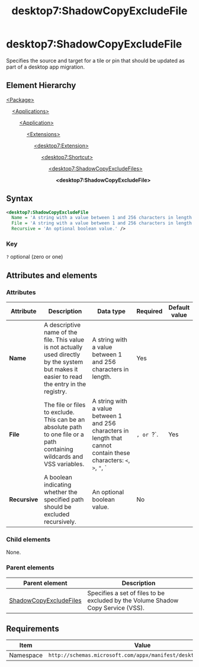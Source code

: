 ﻿---
title: desktop7:ShadowCopyExcludeFile
description: Specifies a file to be excluded by the Volume Shadow Copy Service (VSS).
ms.date: 10/15/2021
ms.topic: reference
keywords: windows 10, uwp, schema, manifest, desktop, extension 
ms.custom: 19H1
---

# desktop7:ShadowCopyExcludeFile

Specifies the source and target for a tile or pin that should be updated as part of a desktop app migration.

## Element Hierarchy

[\<Package\>](element-package.md)

&nbsp;&nbsp;&nbsp;&nbsp;[\<Applications\>](element-applications.md)

&nbsp;&nbsp;&nbsp;&nbsp; &nbsp;&nbsp;&nbsp;&nbsp;[\<Application\>](element-application.md)

&nbsp;&nbsp;&nbsp;&nbsp; &nbsp;&nbsp;&nbsp;&nbsp; &nbsp;&nbsp;&nbsp;&nbsp;[\<Extensions\>](element-1-extensions.md)

&nbsp;&nbsp;&nbsp;&nbsp; &nbsp;&nbsp;&nbsp;&nbsp; &nbsp;&nbsp;&nbsp;&nbsp; &nbsp;&nbsp;&nbsp;&nbsp;[\<desktop7:Extension\>](element-desktop7-extension.md)

&nbsp;&nbsp;&nbsp;&nbsp; &nbsp;&nbsp;&nbsp;&nbsp; &nbsp;&nbsp;&nbsp;&nbsp; &nbsp;&nbsp;&nbsp;&nbsp; &nbsp;&nbsp;&nbsp;&nbsp;[\<desktop7:Shortcut\>](element-desktop7-shortcut.md)

&nbsp;&nbsp;&nbsp;&nbsp; &nbsp;&nbsp;&nbsp;&nbsp; &nbsp;&nbsp;&nbsp;&nbsp; &nbsp;&nbsp;&nbsp;&nbsp; &nbsp;&nbsp;&nbsp;&nbsp; &nbsp;&nbsp;&nbsp;&nbsp;[\<desktop7:ShadowCopyExcludeFiles\>](element-desktop7-shadowcopyexcludefiles.md)

&nbsp;&nbsp;&nbsp;&nbsp; &nbsp;&nbsp;&nbsp;&nbsp; &nbsp;&nbsp;&nbsp;&nbsp; &nbsp;&nbsp;&nbsp;&nbsp; &nbsp;&nbsp;&nbsp;&nbsp; &nbsp;&nbsp;&nbsp;&nbsp; &nbsp;&nbsp;&nbsp;&nbsp;**\<desktop7:ShadowCopyExcludeFile\>**

## Syntax

```xml
<desktop7:ShadowCopyExcludeFile
  Name = 'A string with a value between 1 and 256 characters in length.'
  File = 'A string with a value between 1 and 256 characters in length that cannot contain these characters: <, >, ", |, or ?.'   
  Recursive = 'An optional boolean value.' />
```

### Key

`?` optional (zero or one)

## Attributes and elements

### Attributes

| Attribute | Description | Data type | Required | Default value |
|-|-|-|-|-|
| **Name** | A descriptive name of the file.  This value is not actually used directly by the system but makes it easier to read the entry in the registry. | A string with a value between 1 and 256 characters in length. | Yes |  |
| **File** | The file or files to exclude. This can be an absolute path to one file or a path containing wildcards and VSS variables. | A string with a value between 1 and 256 characters in length that cannot contain these characters: `<`, `>`, `"`, `|`, or `?`. | Yes |  |
| **Recursive** | A boolean indicating whether the specified path should be excluded recursively. | An optional boolean value. | No |  |

### Child elements

None.

### Parent elements

| Parent element | Description |
|---------------|-------------|
| [ShadowCopyExcludeFiles](element-desktop7-shadowcopyexcludefiles.md) | Specifies a set of files to be excluded by the Volume Shadow Copy Service (VSS). |  

## Requirements

| Item  | Value  |
|--|--|
| Namespace | `http://schemas.microsoft.com/appx/manifest/desktop/windows10/7` |
